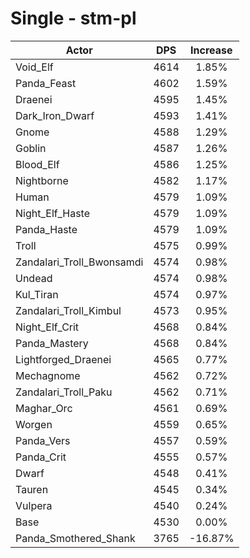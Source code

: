 # Single - stm-pl
| Actor | DPS | Increase |
|---|:---:|:---:|
|Void_Elf|4614|1.85%|
|Panda_Feast|4602|1.59%|
|Draenei|4595|1.45%|
|Dark_Iron_Dwarf|4593|1.41%|
|Gnome|4588|1.29%|
|Goblin|4587|1.26%|
|Blood_Elf|4586|1.25%|
|Nightborne|4582|1.17%|
|Human|4579|1.09%|
|Night_Elf_Haste|4579|1.09%|
|Panda_Haste|4579|1.09%|
|Troll|4575|0.99%|
|Zandalari_Troll_Bwonsamdi|4574|0.98%|
|Undead|4574|0.98%|
|Kul_Tiran|4574|0.97%|
|Zandalari_Troll_Kimbul|4573|0.95%|
|Night_Elf_Crit|4568|0.84%|
|Panda_Mastery|4568|0.84%|
|Lightforged_Draenei|4565|0.77%|
|Mechagnome|4562|0.72%|
|Zandalari_Troll_Paku|4562|0.71%|
|Maghar_Orc|4561|0.69%|
|Worgen|4559|0.65%|
|Panda_Vers|4557|0.59%|
|Panda_Crit|4555|0.57%|
|Dwarf|4548|0.41%|
|Tauren|4545|0.34%|
|Vulpera|4540|0.24%|
|Base|4530|0.00%|
|Panda_Smothered_Shank|3765|-16.87%|
